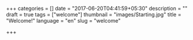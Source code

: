 +++
categories = []
date = "2017-06-20T04:41:59+05:30"
description = ""
draft = true
tags = ["welcome"]
thumbnail = "images/Starting.jpg"
title = "Welcome!"
language = "en"
slug = "welcome"

+++

